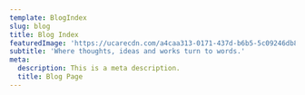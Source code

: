 ```yaml
---
template: BlogIndex
slug: blog
title: Blog Index
featuredImage: 'https://ucarecdn.com/a4caa313-0171-437d-b6b5-5c09246db8e2/'
subtitle: 'Where thoughts, ideas and works turn to words.'
meta:
  description: This is a meta description.
  title: Blog Page
---
```


